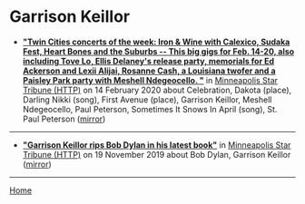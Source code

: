 # Garrison Keillor

 - [**"Twin Cities concerts of the week: Iron & Wine with Calexico, Sudaka Fest, Heart Bones and the Suburbs -- This big gigs for Feb. 14-20, also including Tove Lo, Ellis Delaney's release party, memorials for Ed Ackerson and Lexii Alijai, Rosanne Cash, a Louisiana twofer and a Paisley Park party with Meshell Ndegeocello. "**](http://www.startribune.com/twin-cities-concerts-of-the-week-iron-amp-wine-with-calexico-sudaka-fest-heart-bones-and-the-suburbs/567843822/) in [Minneapolis Star Tribune (HTTP)](http://www.startribune.com/) on 14 February 2020 about Celebration, Dakota (place), Darling Nikki (song), First Avenue (place), Garrison Keillor, Meshell Ndegeocello, Paul Peterson, Sometimes It Snows In April (song), St. Paul Peterson ([mirror](https://web.archive.org/web/*/http://www.startribune.com/twin-cities-concerts-of-the-week-iron-amp-wine-with-calexico-sudaka-fest-heart-bones-and-the-suburbs/567843822/))

----

 - [**"Garrison Keillor rips Bob Dylan in his latest book"**](http://www.startribune.com/garrison-keillor-rips-bob-dylan-in-his-latest-book/565146932/) in [Minneapolis Star Tribune (HTTP)](http://www.startribune.com/) on 19 November 2019 about Bob Dylan, Garrison Keillor ([mirror](https://web.archive.org/web/*/http://www.startribune.com/garrison-keillor-rips-bob-dylan-in-his-latest-book/565146932/))

----

[Home](../)
